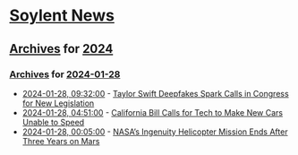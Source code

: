 # [Soylent News](../../../README.md)

## [Archives](../../index.md) for [2024](../index.md)

### [Archives](../../index.md) for [2024-01-28](index.md)

* [2024-01-28, 09:32:00](https://soylentnews.org/article.pl?sid=24/01/27/191253&from=rss) - [Taylor Swift Deepfakes Spark Calls in Congress for New Legislation](https://soylentnews.org/article.pl?sid=24/01/27/191253&from=rss)
* [2024-01-28, 04:51:00](https://soylentnews.org/article.pl?sid=24/01/27/1857230&from=rss) - [California Bill Calls for Tech to Make New Cars Unable to Speed](https://soylentnews.org/article.pl?sid=24/01/27/1857230&from=rss)
* [2024-01-28, 00:05:00](https://soylentnews.org/article.pl?sid=24/01/27/1852249&from=rss) - [NASA’s Ingenuity Helicopter Mission Ends After Three Years on Mars](https://soylentnews.org/article.pl?sid=24/01/27/1852249&from=rss)
